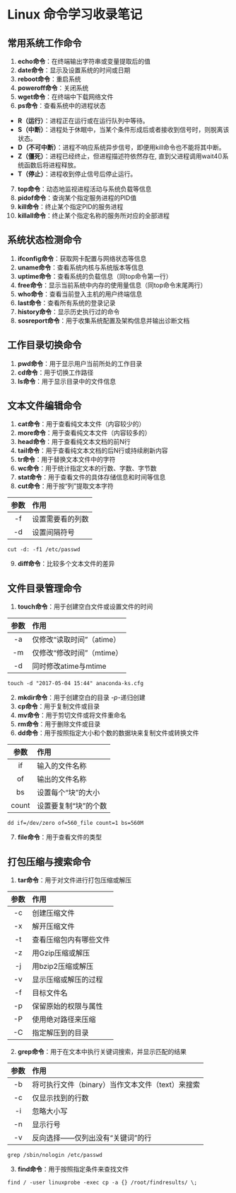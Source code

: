 # Linux 命令学习收录笔记

## 常用系统工作命令
1. **echo命令**：在终端输出字符串或变量提取后的值
2. **date命令**：显示及设置系统的时间或日期
3. **reboot命令**：重启系统
4. **poweroff命令**：关闭系统
5. **wget命令**：在终端中下载网络文件
6. **ps命令**：查看系统中的进程状态
  - **R（运行）**：进程正在运行或在运行队列中等待。
  - **S（中断）**：进程处于休眠中，当某个条件形成后或者接收到信号时，则脱离该状态。
  - **D（不可中断）**：进程不响应系统异步信号，即便用kill命令也不能将其中断。
  - **Z（僵死）**：进程已经终止，但进程描述符依然存在, 直到父进程调用wait4()系统函数后将进程释放。
  - **T（停止）**：进程收到停止信号后停止运行。
7. **top命令**：动态地监视进程活动与系统负载等信息
8. **pidof命令**：查询某个指定服务进程的PID值
9. **kill命令**：终止某个指定PID的服务进程
10. **killall命令**：终止某个指定名称的服务所对应的全部进程

## 系统状态检测命令
1. **ifconfig命令**：获取网卡配置与网络状态等信息
2. **uname命令**：查看系统内核与系统版本等信息
3. **uptime命令**：查看系统的负载信息（同top命令第一行）
4. **free命令**：显示当前系统中内存的使用量信息（同top命令末尾两行）
5. **who命令**：查看当前登入主机的用户终端信息
6. **last命令**：查看所有系统的登录记录
7. **history命令**：显示历史执行过的命令
8. **sosreport命令**：用于收集系统配置及架构信息并输出诊断文档

## 工作目录切换命令
1. **pwd命令**：用于显示用户当前所处的工作目录
2. **cd命令**：用于切换工作路径
3. **ls命令**：用于显示目录中的文件信息

## 文本文件编辑命令
1. **cat命令**：用于查看纯文本文件（内容较少的）
2. **more命令**：用于查看纯文本文件（内容较多的）
3. **head命令**：用于查看纯文本文档的前N行
4. **tail命令**：用于查看纯文本文档的后N行或持续刷新内容
5. **tr命令**：用于替换文本文件中的字符
6. **wc命令**：用于统计指定文本的行数、字数、字节数
7. **stat命令**：用于查看文件的具体存储信息和时间等信息
8. **cut命令**：用于按“列”提取文本字符 

| 参数 | 作用 |
| :---: | :--- |
| -f | 设置需要看的列数 |
| -d | 设置间隔符号 |

  ` cut -d: -f1 /etc/passwd `
  
9. **diff命令**：比较多个文本文件的差异

## 文件目录管理命令
1. **touch命令**：用于创建空白文件或设置文件的时间

| 参数 | 作用 |
| :---: | :--- |
| -a | 仅修改“读取时间”（atime）|
| -m | 仅修改“修改时间”（mtime）|
| -d | 同时修改atime与mtime |

`touch -d "2017-05-04 15:44" anaconda-ks.cfg`

2. **mkdir命令**：用于创建空白的目录 *-p*-递归创建
3. **cp命令**：用于复制文件或目录
4. **mv命令**：用于剪切文件或将文件重命名
5. **rm命令**：用于删除文件或目录
6. **dd命令**：用于按照指定大小和个数的数据块来复制文件或转换文件 

| 参数 | 作用 |
| :---: | :--- |
| if | 输入的文件名称 |
| of | 输出的文件名称 |
| bs | 设置每个“块”的大小 |
| count | 设置要复制“块”的个数 |

` dd if=/dev/zero of=560_file count=1 bs=560M `

7. **file命令**：用于查看文件的类型

## 打包压缩与搜索命令
1. **tar命令**：用于对文件进行打包压缩或解压

| 参数 | 作用 |
| :---: | :--- |
| -c | 创建压缩文件 |
| -x | 解开压缩文件 |
| -t | 查看压缩包内有哪些文件 |
| -z | 用Gzip压缩或解压 |
| -j | 用bzip2压缩或解压 |
| -v | 显示压缩或解压的过程 |
| -f | 目标文件名 |
| -p | 保留原始的权限与属性 |
| -P | 使用绝对路径来压缩 |
| -C | 指定解压到的目录 |

2. **grep命令**：用于在文本中执行关键词搜索，并显示匹配的结果

| 参数 | 作用 |
| :---: | :--- |
| -b | 将可执行文件（binary）当作文本文件（text）来搜索 |
| -c | 仅显示找到的行数 |
| -i | 忽略大小写 |
| -n | 显示行号 |
| -v | 反向选择——仅列出没有“关键词”的行 |

`grep /sbin/nologin /etc/passwd`

3. **find命令**：用于按照指定条件来查找文件

`find / -user linuxprobe -exec cp -a {} /root/findresults/ \;`


